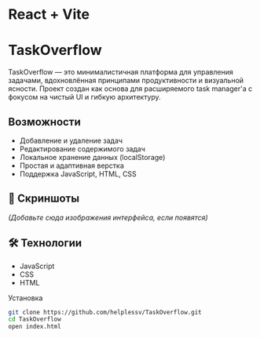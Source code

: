 # React + Vite

# TaskOverflow

TaskOverflow — это минималистичная платформа для управления задачами, вдохновлённая принципами продуктивности и визуальной ясности. Проект создан как основа для расширяемого task manager'а с фокусом на чистый UI и гибкую архитектуру.

## Возможности

- Добавление и удаление задач
- Редактирование содержимого задач
- Локальное хранение данных (localStorage)
- Простая и адаптивная верстка
- Поддержка JavaScript, HTML, CSS

## 📸 Скриншоты

*(Добавьте сюда изображения интерфейса, если появятся)*

## 🛠️ Технологии

- JavaScript 
- CSS 
- HTML 

Установка

```bash
git clone https://github.com/helplessv/TaskOverflow.git
cd TaskOverflow
open index.html
